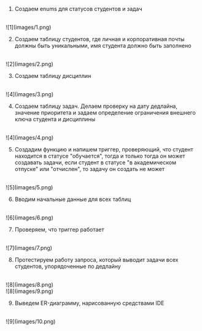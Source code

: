 1) Создаем enums для статусов студентов и задач</br>
</br>
![1](images/1.png)
</br>

2) Создаем таблицу студентов, где личная и корпоративная почты должны быть уникальными, имя студента должно быть заполнено</br>
</br>
![2](images/2.png)
</br>

3) Создаем таблицу дисциплин</br>
</br>
![4](images/3.png)
</br>

4) Создаем таблицу задач. Делаем проверку на дату дедлайна, значение приоритета и задаем определение ограничения внешнего ключа студента и дисциплины</br>
</br>
![4](images/4.png)
</br>

5) Создадим функцию и напишем триггер, проверяющий, что студент находится в статусе "обучается", тогда и только тогда он может создавать задачи, если студент в статусе "в академическом отпуске" или "отчислен", то задачу он создать не может</br>
</br>
![5](images/5.png)
</br>

6) Вводим начальные данные для всех таблиц</br>
</br>
![6](images/6.png)
</br>

7) Проверяем, что триггер работает</br>
</br>
![7](images/7.png)
</br>

8) Протестируем работу запроса, который выводит задачи всех студентов, упорядоченные по дедлайну</br>
</br>
![8](images/8.png)
</br>
![8](images/9.png)
</br>

9) Выведем ER-диаграмму, нарисованную средствами IDE</br>
</br>
![9](images/10.png)
</br>